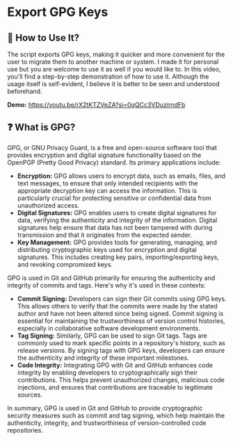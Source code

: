 # Export GPG Keys

## 📔 How to Use It?
The script exports GPG keys, making it quicker and more convenient for the user to migrate them to another machine or system. I made it for personal use but you are welcome to use it as well if you would like to.
In this video, you'll find a step-by-step demonstration of how to use it. Although the usage itself is self-evident, I believe it is better to be seen and understood beforehand.

**Demo:** https://youtu.be/rX2tKTZVeZA?si=0qQCc3VDuzirndFb

## ❓ What is GPG?

GPG, or GNU Privacy Guard, is a free and open-source software tool that provides encryption and digital signature functionality based on the OpenPGP (Pretty Good Privacy) standard. Its primary applications include:

- **Encryption:** GPG allows users to encrypt data, such as emails, files, and text messages, to ensure that only intended recipients with the appropriate decryption key can access the information. This is particularly crucial for protecting sensitive or confidential data from unauthorized access.
- **Digital Signatures:** GPG enables users to create digital signatures for data, verifying the authenticity and integrity of the information. Digital signatures help ensure that data has not been tampered with during transmission and that it originates from the expected sender.
- **Key Management:** GPG provides tools for generating, managing, and distributing cryptographic keys used for encryption and digital signatures. This includes creating key pairs, importing/exporting keys, and revoking compromised keys.

GPG is used in Git and GitHub primarily for ensuring the authenticity and integrity of commits and tags. Here's why it's used in these contexts:

- **Commit Signing:** Developers can sign their Git commits using GPG keys. This allows others to verify that the commits were made by the stated author and have not been altered since being signed. Commit signing is essential for maintaining the trustworthiness of version control histories, especially in collaborative software development environments.
- **Tag Signing:** Similarly, GPG can be used to sign Git tags. Tags are commonly used to mark specific points in a repository's history, such as release versions. By signing tags with GPG keys, developers can ensure the authenticity and integrity of these important milestones.
- **Code Integrity:** Integrating GPG with Git and GitHub enhances code integrity by enabling developers to cryptographically sign their contributions. This helps prevent unauthorized changes, malicious code injections, and ensures that contributions are traceable to legitimate sources.

In summary, GPG is used in Git and GitHub to provide cryptographic security measures such as commit and tag signing, which help maintain the authenticity, integrity, and trustworthiness of version-controlled code repositories.
